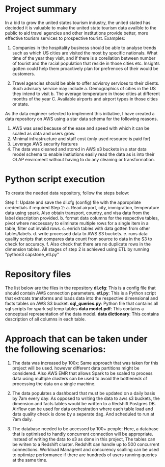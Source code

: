 # Project summary
In a bid to grow the united states tourism industry, the united stated has decieded it is valuable to make the united state tourism data availble to the public to aid travel agencies and other institutions provide better, more effective tourism services to prospective tourist.
Examples:
1. Companies in the hospitality business should be able to analyse trends such as which US cities are visited the most by specific nationals. What time of the year they visit, and if there is a corellation between number of tourist and the racial population that reside in those cities etc. Insights gotten could help them proactively plan for prefrences of their would be customers.

2. Travel agencies should be able to offer advisroy services to their clients. Such advisory service may include
    a. Demographics of cities in the US they intend to visit
    b. The average temperature in those cities at different months of the year
    C. Available airports and airport types in those cities or state.

As the data engineer selected to implement this initiative, I have created a data repository on AWS using a star data schema for the following reasons.
1. AWS was used because of the ease and speed with which it can be scaled as data and users grow.
2. Minimal infrastructure and staff cost (only used resource is paid for)
3. Leverage AWS security features
4. The data was cleaned and stored in AWS s3 buckets in a star data model schema to enable instiutions easily read the data as is into their OLAP enviroment without having to do any cleaning or transformation.



# Python script execution

To create the needed data repository, follow the steps below:

Step 1: Update and save the di.cfg (config) file with the appropriate credentials if required 
Step 2: a. Read airport, city, immigration, temperature data using spark. Also obtain transport, country, and visa data from the label description provided.
        b. format data columns for the respective tables, pivot where neccessary to eliminate multiple rows for a single item in a table, filter out invalid rows.
        c. enrich tables with data gotten from other tables/labels.
        d. write processed data to AWS S3 buckets.
        e. runs data quality scripts that compares data count from source to data in the S3 to check for accuracy. 
        f. Also check that there are no duplicate rows in the  dimension tables.
        All stages of step 2 is achieved using ETL by running "python3 capstone_etl.py"


# Repository files
The list below are the files in the repository
**dl.cfg**: This is a config file that should contain AWS connection parameters.
**etl.py**: This is a Python script that extrcats transforms and loads data into the respective dimensional and facts tables on AWS S3 bucket.
**sql_queries.py**: Python file that contains all sql scripts for spark sql temp tables
**data model.pdf**: This contains a conceptual representation of the data model.
**data dictionary**: This contains description of all columns in each table.


# Approach that can be taken under the following scenarios:
1. The data was increased by 100x: Same approach that was taken for this project will be used. however different data partitions might be considered. Also AWS EMR that allows Spark to be scaled to process data using multiple clusters can be used to avoid the bottleneck of processing the data on a single machine.

2. The data populates a dashboard that must be updated on a daily basis by 7am every day: As opposed to writing the data to aws s3 buckets, the dimension and facts
   tables would be written to a Redshift Postgres DB.
   Airflow can be used for data orchestration where each table load and data quality check is done by a seperate dag. And scheduled to run at 7am daily.

3. The database needed to be accessed by 100+ people: Here, a database that is optimised to handly concurrent connection will be appropriate. Instead of writing the data to s3 as done in this project, The tables can be writen to a Redshift cluster. Redshift can handle up to 500 concurrent connections. Workload Managemt and concurency scalling can be used to optimize performance if there are hundreds of users running queries at the same time.



